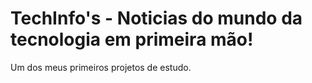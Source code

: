 # TechInfo's - Noticias do mundo da tecnologia em primeira mão!

Um dos meus primeiros projetos de estudo.
